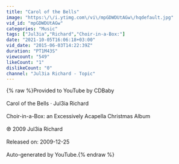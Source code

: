 ```yaml
---
title: "Carol of the Bells"
image: "https:\/\/i.ytimg.com\/vi\/mpGDWDUtAGw\/hqdefault.jpg"
vid_id: "mpGDWDUtAGw"
categories: "Music"
tags: ["Jul3ia","Richard","Choir-in-a-Box:"]
date: "2021-10-05T16:06:18+03:00"
vid_date: "2015-06-03T14:22:39Z"
duration: "PT1M43S"
viewcount: "549"
likeCount: "1"
dislikeCount: "0"
channel: "Jul3ia Richard - Topic"
---
```

{% raw %}Provided to YouTube by CDBaby<br /><br />Carol of the Bells · Jul3ia Richard<br /><br />Choir-in-a-Box: an Excessively Acapella Christmas Album<br /><br />℗ 2009 Jul3ia Richard<br /><br />Released on: 2009-12-25<br /><br />Auto-generated by YouTube.{% endraw %}
